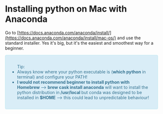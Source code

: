  
# Installing python on Mac with Anaconda 


Go to [https://docs.anaconda.com/anaconda/install/](https://docs.anaconda.com/anaconda/install/mac-os/)  and use the standard installer. Yes it's big, but it's the easiest and smoothest way for a beginner. 
 

<div style="padding: 15px; border: 1px solid transparent; border-color: transparent; margin-bottom: 20px; border-radius: 4px; color: #31708f; background-color: #d9edf7; border-color: #bce8f1;">
	<div class="linelist">
    <ul> Tip:
        <li> Always know  where your python executable is (<b>which python</b> in terminal) and configure your PATH! </li>
        <li><b> I would not recommend beginner to install python with Homebrew </b> 
        --> <b>brew cask install anaconda</b> will want to install the python distribution in<b> /usr/local </b>but  conda was designed to be installed in <b>$HOME</b> --> this could lead to unpredictable behaviour!  </li>
 
</div>
</div>

 


